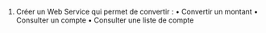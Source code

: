 1.	Créer un Web Service qui permet de convertir :
•	Convertir un montant 
•	Consulter un compte
•	Consulter une liste de compte
